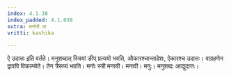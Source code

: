```yaml
---
index: 4.1.38
index_padded: 4.1.038
sutra: मनोरौ वा
vritti: kashika

---
```

ऐ उदात्तः इति वर्तते। मनुशब्दात् स्त्रियां ङीप् प्रत्ययो भवति, औकारश्चान्तादेशः, ऐकारश्च उदात्तः। वाग्रहणेन द्वावपि विकल्प्येते। तेन त्रैरूप्यं भवति। मनोः स्त्री मनायी। मनावी। मनुः। मनुशब्दः आद्युदात्तः।